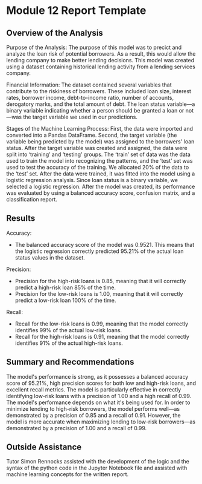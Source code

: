 # Module 12 Report Template

## Overview of the Analysis

Purpose of the Analysis: The purpose of this model was to precict and analyze the loan risk of potential borrowers. As a result, this would allow the lending company to make better lending decisions. This model was created using a dataset containing historical lending activity from a lending services company.

Financial Information: The dataset contained several variables that contribute to the riskiness of borrowers. These included loan size, interest rates, borrower income, debt-to-income ratio, number of accounts, derogatory marks, and the total amount of debt. The loan status variable—a binary variable indicating whether a person should be granted a loan or not—was the target variable we used in our predictions.

Stages of the Machine Learning Process: First, the data were imported and converted into a Pandas DataFrame. Second, the target variable (the variable being predicted by the model) was assigned to the borrowers' loan status. After the target variable was created and assigned, the data were split into ‘training’ and ‘testing’ groups. The ‘train’ set of data was the data used to train the model into recognizing the patterns, and the ‘test’ set was used to test the accuracy of the training. We allocated 20% of the data to the ‘test’ set. After the data were trained, it was fitted into the model using a logistic regression analysis. Since loan status is a binary variable, we selected a logistic regression. After the model was created, its performance was evaluated by using a balanced accuracy score, confusion matrix, and a classification report.


## Results

Accuracy:
* The balanced accuracy score of the model was 0.9521. This means that the logistic regression correctly predicted 95.21% of the actual loan status values in the dataset.

Precision:
* Precision for the high-risk loans is 0.85, meaning that it will correctly predict a high-risk loan 85% of the time.
* Precision for the low-risk loans is 1.00, meaning that it will correctly predict a low-risk loan 100% of the time.

Recall:
* Recall for the low-risk loans is 0.99, meaning that the model correctly identifies 99% of the actual low-risk loans.
* Recall for the high-risk loans is 0.91, meaning that the model correctly identifies 91% of the actual high-risk loans.

## Summary and Recommendations

The model's performance is strong, as it possesses a balanced accuracy score of 95.21%, high precision scores for both low and high-risk loans, and excellent recall metrics. The model is particularly effective in correctly identifying low-risk loans with a precision of 1.00 and a high recall of 0.99.
The model's performance depends on what it's being used for. In order to minimize lending to high-risk borrowers, the model performs well—as demonstrated by a precision of 0.85 and a recall of 0.91. However, the model is more accurate when maximizing lending to low-risk borrowers—as demonstrated by a precision of 1.00 and a recall of 0.99.

## Outside Assistance

Tutor Simon Rennocks assisted with the development of the logic and the syntax of the python code in the Jupyter Notebook file and assisted with machine learning concepts for the written report.
